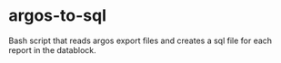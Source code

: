 # argos-to-sql
Bash script that reads argos export files and creates a sql file for each report in the datablock.
